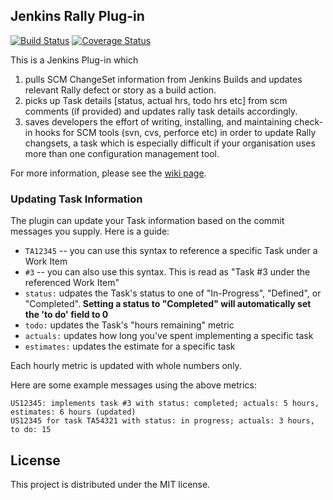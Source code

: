 ## Jenkins Rally Plug-in
[![Build Status](https://travis-ci.org/mike-rogers/rally-plugin.svg?branch=minor-refactoring)](https://travis-ci.org/mike-rogers/rally-plugin)
[![Coverage Status](https://coveralls.io/repos/mike-rogers/rally-plugin/badge.svg)](https://coveralls.io/r/mike-rogers/rally-plugin)

This is a Jenkins Plug-in which

1. pulls SCM ChangeSet information from Jenkins Builds and updates relevant Rally defect or story as a build action.
1. picks up Task details [status, actual hrs, todo hrs etc] from scm comments (if provided) and updates rally task details accordingly.
1. saves developers the effort of writing, installing, and maintaining check-in hooks for SCM tools (svn, cvs, perforce etc) in order to update Rally changsets, a task which is especially difficult if your organisation uses more than one configuration management tool.

For more information, please see the [wiki page](https://wiki.jenkins-ci.org/display/JENKINS/Rally+plugin).

### Updating Task Information

The plugin can update your Task information based on the commit messages you supply. Here is a guide:

* `TA12345` -- you can use this syntax to reference a specific Task under a Work Item
* `#3` -- you can also use this syntax. This is read as "Task #3 under the referenced Work Item"
* `status:` udpates the Task's status to one of "In-Progress", "Defined", or "Completed". **Setting a status to "Completed" will automatically set the 'to do' field to 0**
* `todo:` updates the Task's "hours remaining" metric
* `actuals:` updates how long you've spent implementing a specific task
* `estimates:` updates the estimate for a specific task

Each hourly metric is updated with whole numbers only.

Here are some example messages using the above metrics:

```text
US12345: implements task #3 with status: completed; actuals: 5 hours, estimates: 6 hours (updated)
US12345 for task TA54321 with status: in progress; actuals: 3 hours, to do: 15
```

## License

This project is distributed under the MIT license.